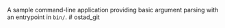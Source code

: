 A sample command-line application providing basic argument parsing with an entrypoint in `bin/`.
#   o s t a d _ g i t  
 